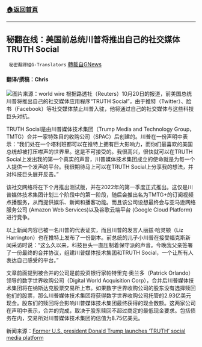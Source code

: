 ###  [:house:返回首頁](https://github.com/ourhimalayas/txt)
---


## 秘翻在线：美国前总统川普将推出自己的社交媒体TRUTH Social
` 秘密翻譯組G-Translators` [轉載自GNews](https://gnews.org/zh-hans/1607564/)

#### 翻译/撰稿：Chris
![](https://assets.gnews.org/wp-content/uploads/2021/10/Donald-Trump-launched-Truth-Social-New-Social-Media-Platform.png)图片来源：world wire
根据路透社（Reuters）10月20日的报道，前美国总统川普将推出自己的社交媒体应用程序“TRUTH Social”，由于推特（Twitter）、脸书（Facebook）等社交媒体禁止川普入驻，他将通过自己的社交媒体与这些科技巨头对抗。

TRUTH Social是由川普媒体技术集团（Trump Media and Technology Group，TMTG）合并一家特殊目的收购公司（SPAC）后创建的。川普在一份声明中表示：“我们处在一个塔利班都可以在推特上拥有巨大影响力，而你们最喜欢的美国总统却被打压噤声的世界里。这是不可接受的。我很高兴，很快就可以在TRUTH Social上发出我的第一个真实的声音，川普媒体技术集团成立的使命就是为每一个人提供一个发声的平台。我很期待马上可以在TRUTH Social上分享我的想法，并对科技巨头展开反击。”

该社交网络将在下个月推出测试版，并在2022年的第一季度正式推出。这仅是川普媒体技术集团计划三个阶段中的第一阶段，随后会推出名为TMTG+的订阅视频点播服务，从而提供娱乐、新闻和播客功能。而且该公司设想最终会与亚马逊网络服务公司 (Amazon Web Services)以及谷歌云端平台 (Google Cloud Platform)进行竞争。

以上新闻内容已被一名川普的代表证实，而且川普的发言人丽兹·哈灵顿（Liz Harrington）也在推特上发布了一份副本。前总统的儿子小川普在接受福克斯新闻采访时说：“这么久以来，科技巨头一直压制着保守派的声音。今晚我父亲签署了一份最终的合并协议，组建川普媒体技术集团和TRUTH Social，一个让所有人表达自己感受的平台。”

文章前面提到被合并的公司是前投资银行家帕特里克·奥兰多（Patrick Orlando）领导的数字世界收购公司（Digital World Acquisition Corp），合并后川普媒体技术集团将在纳斯达克股票交易所上市。如果数字世界收购公司的股东没有选择赎回他们的股票，那么川普媒体技术集团将获得数字世界收购公司托管的2.93亿美元现金。股东们的赎回将会影响川普媒体技术集团最终获得的现金数额。这两家公司在声明中表示，合并的完成，取决于股东赎回不超过商定的最低现金要求。包括债务在内，交易所对川普媒体技术集团的估值为8.75亿美元。

新闻来源：[Former U.S. president Donald Trump launches ‘TRUTH’ social media platform](https://www.reuters.com/world/us/former-us-president-donald-trump-launches-new-social-media-platform-2021-10-21/)
